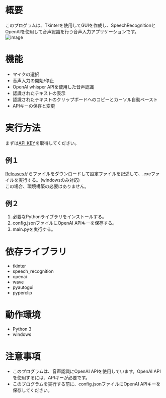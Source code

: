 # 概要
このプログラムは、Tkinterを使用してGUIを作成し、SpeechRecognitionとOpenAIを使用して音声認識を行う音声入力アプリケーションです。  
![image](https://user-images.githubusercontent.com/72239675/229275806-7be7de7f-f0fa-43a7-a463-06ae254cbc16.png)

# 機能
- マイクの選択
- 音声入力の開始/停止
- OpenAI whisper APIを使用した音声認識
- 認識されたテキストの表示
- 認識されたテキストのクリップボードへのコピーとカーソル自動ペースト
- APIキーの保存と変更
# 実行方法
まずは[API KEY](https://auto-worker.com/blog/?p=6988)を取得してください。
## 例１
[Releases](https://github.com/akitomonam/whisper-api-GUI/releases)からファイルをダウンロードして設定ファイルを記述して、.exeファイルを実行する。(windowsのみ対応)  
この場合、環境構築の必要はありません。
## 例２
1. 必要なPythonライブラリをインストールする。
2. config.jsonファイルにOpenAI APIキーを保存する。
3. main.pyを実行する。
# 依存ライブラリ
- tkinter
- speech_recognition
- openai
- wave
- pyautogui
- pyperclip
# 動作環境
- Python 3
- windows
# 注意事項
- このプログラムは、音声認識にOpenAI APIを使用しています。OpenAI APIを使用するには、APIキーが必要です。
- このプログラムを実行する前に、config.jsonファイルにOpenAI APIキーを保存してください。

